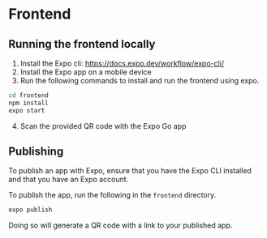 # Frontend
## Running the frontend locally
1. Install the Expo cli: https://docs.expo.dev/workflow/expo-cli/
2. Install the Expo app on a mobile device
3. Run the following commands to install and run the frontend using expo.

```bash
cd frontend
npm install
expo start
```

4. Scan the provided QR code with the Expo Go app

## Publishing
To publish an app with Expo, ensure that you have the Expo CLI installed and that you have an Expo account.

To publish the app, run the following in the `frontend` directory.
```bash
expo publish
```

Doing so will generate a QR code with a link to your published app.
